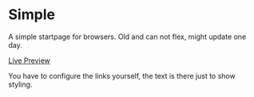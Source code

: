 Simple
=========

A simple startpage for browsers. Old and can not flex, might update one day.

[Live Preview](http://bokagha.github.io/Startpages/simple/startpage.html)

You have to configure the links yourself, the text is there just to show styling.

